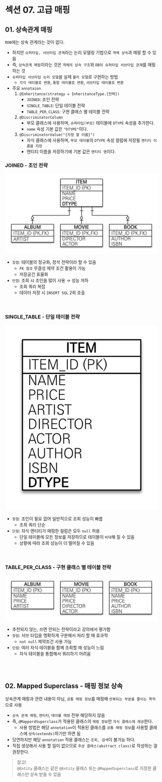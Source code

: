 # 섹션 07. 고급 매핑
## 01. 상속관계 매핑
`RDB`에는 상속 관계라는 것이 없다.
- 하지만 `슈퍼타입, 서브타입 관계`라는 논리 모델링 기법으로 `객체 상속`과 매핑 할 수 있음
- 즉, `상속관계 매핑`이라는 것은 `객체의 상속 구조`와 `DB의 슈퍼타입 서브타입 관계`를 매핑하는 것
- `슈퍼타입 서브타입 논리 모델`을 실제 `물리 모델`로 구현하는 방법
  - `각각 테이블로 변환`, `통합 테이블로 변환`, `서브타입 테이블로 변환`
- 주요 `annotaion`
  1. `@Inheritance(strategy = InheritanceType.{전략})`
     - `JOINED`: 조인 전략
     - `SINGLE_TABLE`: 단일 테이블 전략
     - `TABLE_PER_CLASS`: 구현 클래스 별 테이블 전략
  2. `@DiscriminatorColumn`
     - 부모 클래스에 사용하며, `슈퍼타입(부모)` 테이블에 `DTYPE` 속성을 추가한다.
     - `name` 속성 기본 값은 `"DTYPE"`이다.
  3. `@DiscriminatorValue("{지정 할 이름}")`
     - 자식 클래스에 사용하며, `부모 테이블`의 `DTYPE` 속성 컬럼에 저장될 `엔티티 이름을 지정`
     - 엔티티 이름을 저장하기에 기본 값은 `엔티티 명`이다.  
### JOINED - 조인 전략
![img_001](imageFiles/img_001.jpg)
- `장점`: 테이블의 정규화, 정석 전략이라 할 수 있음
  - `FK 참조` 무결성 제약 조건 활용이 가능
  - 저장공간 효율화
- `단점`: 조회 시 조인을 많이 사용 → 성능 저하
  - 조회 쿼리 복잡
  - 데이터 저장 시 `INSERT SQL` 2회 호출  
<br/><br/>

### SINGLE_TABLE - 단일 테이블 전략
![img_002](imageFiles/img_002.jpg)
- `장점`: 조인이 필요 없어 일반적으로 조회 성능이 빠름
  - 조최 쿼리 단순
- `단점`: 자식 엔티티가 매핑한 컬럼은 모두 `null` 허용
  - 단일 테이블에 모든 정보를 저장하므로 테이블이 `비대`해 질 수 있음
  - 상황에 따라 조회 성능이 더 떨어질 수 있음  
<br/><br/>

### TABLE_PER_CLASS - 구현 클래스 별 테이블 전략
![img_003](imageFiles/img_003.jpg)
- 추천되지 않는, 쓰면 안되는 전략이라고 강의에서 평가함
- `장점`: 서브 타입을 명확하게 구분해서 처리 할 때 효과적
  - `not null` 제약조건 사용 가능
- `단점`: 여러 자식 테이블을 함께 조회할 때 성능이 느림
  - 자식 테이블을 통합해서 쿼리하기 어려움  
<br/><br/><br/>

## 02. Mapped Superclass - 매핑 정보 상속
상속관계 매핑과 관련 내용이 아님, `공통 매핑 정보`를 매핑해 `반복되는 부분을 줄이는 목적`으로 사용
- `상속 관계 매핑`, `엔티티`, `테이블 매핑` 전부 해당하지 않음
- 즉, `@MapperdSuperclass`가 적용된 클래스의 `매핑 정보`만 `자식 클래스에 제공`한다.
  - 사용 방법은 해당 `annotation`이 적용된 클래스를 `공통 매핑 정보`를 사용할 클래스에 `상속(extends)`하기만 하면 됨 
- 당연하지만 해당 `annotation` 적용 클래스는 `조회, 검색`이 불가능 하다.
- 직접 생성해서 사용 할 일이 없으므로 `추상 클래스(abstract class)`로 작성하는 걸 권장한다.
> 참고!  <br/>
> `@Entity` 클래스는 같은 `@Entity` 클래스 또는 `@MappedSuperclass`로 지정한 클래스만 상속 받을 수 있음